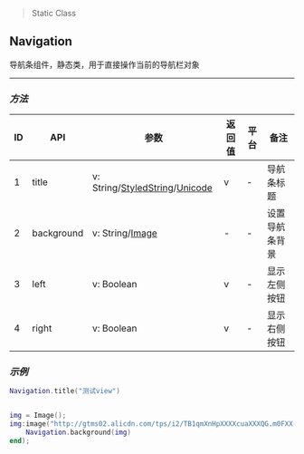 > Static Class

## Navigation

导航条组件，静态类，用于直接操作当前的导航栏对象

---

### *方法*

| ID   | API        | 参数                                       | 返回值  | 平台   | 备注      |
| ---- | ---------- | ---------------------------------------- | ---- | ---- | ------- |
| 1    | title      | v: String/<a href="#styled_string">StyledString</a>/<a href="#unicode">Unicode</a> | v    | -    | 导航条标题   |
| 2    | background | v: String/<a href="#image">Image</a>     | -    | -    | 设置导航条背景 |
| 3    | left       | v: Boolean                               | v    | -    | 显示左侧按钮  |
| 4    | right      | v: Boolean                               | v    | -    | 显示右侧按钮  |

### *示例*

```lua
Navigation.title("测试view")


img = Image();
img:image("http://gtms02.alicdn.com/tps/i2/TB1qmXnHpXXXXcuaXXXQG.m0FXX-640-128.jpg",function()
	Navigation.background(img)
end);
```




